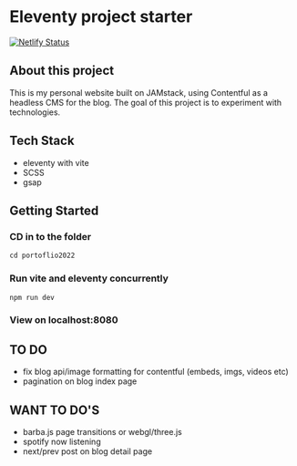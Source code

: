 # Eleventy project starter

[![Netlify Status](https://api.netlify.com/api/v1/badges/f311cf5d-7125-4dcc-8e5b-4fccd3179261/deploy-status)](https://app.netlify.com/sites/stately-kangaroo-a5b026/deploys)

## About this project

This is my personal website built on JAMstack, using Contentful as a headless CMS for the blog. The goal of this project is to experiment with technologies.

## Tech Stack

- eleventy with vite
- SCSS
- gsap

## Getting Started

### CD in to the folder

`cd portoflio2022`

### Run vite and eleventy concurrently

`npm run dev`

### View on localhost:8080

## TO DO

- fix blog api/image formatting for contentful (embeds, imgs, videos etc)
- pagination on blog index page

## WANT TO DO'S

- barba.js page transitions or webgl/three.js
- spotify now listening
- next/prev post on blog detail page
